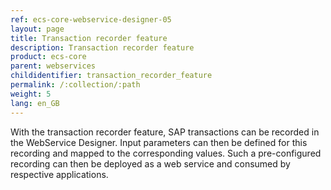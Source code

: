 ```yaml
---
ref: ecs-core-webservice-designer-05
layout: page
title: Transaction recorder feature
description: Transaction recorder feature
product: ecs-core
parent: webservices
childidentifier: transaction_recorder_feature
permalink: /:collection/:path
weight: 5
lang: en_GB
---
```


With the transaction recorder feature, SAP transactions can be recorded in the WebService Designer. Input parameters can then be defined for this recording and mapped to the corresponding values. 
Such a pre-configured recording can then be deployed as a web service and consumed by respective applications. 

